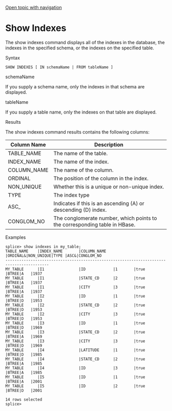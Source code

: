 [Open topic with navigation](../../index.html#Shared/CmdLineReference/CmdShowIndexes.html)

[]()Show Indexes
================

The <span class="AppCommand">show indexes</span> command displays all of the indexes in the database, the indexes in the specified schema, or the indexes on the specified table.

Syntax

``` FcnSyntax
SHOW INDEXES [ IN schemaName | FROM tableName ]
```

schemaName

If you supply a schema name, only the indexes in that schema are displayed.

tableName

If you supply a table name, only the indexes on that table are displayed.

Results

The <span class="AppCommand">show indexes</span> command results contains the following columns:

| Column Name  | Description                                                                |
|--------------|----------------------------------------------------------------------------|
| TABLE\_NAME  | The name of the table.                                                     |
| INDEX\_NAME  | The name of the index.                                                     |
| COLUMN\_NAME | The name of the column.                                                    |
| ORDINAL      | The position of the column in the index.                                   |
| NON\_UNIQUE  | Whether this is a unique or non-unique index.                              |
| TYPE         | The index type                                                             |
| ASC\_        | Indicates if this is an ascending (A) or descending (D) index.             |
| CONGLOM\_NO  | The conglomerate number, which points to the corresponding table in HBase. |

Examples

``` AppCommand
splice> show indexes in my_table;
TABLE_NAME    |INDEX_NAME       |COLUMN_NAME   |ORDINAL&|NON_UNIQUE|TYPE |ASC&|CONGLOM_NO
-----------------------------------------------------------------------------------------
MY_TABLE      |I1               |ID            |1       |true      |BTREE|A   |1937
MY_TABLE      |I1               |STATE_CD      |2       |true      |BTREE|A   |1937
MY_TABLE      |I1               |CITY          |3       |true      |BTREE|A   |1937
MY_TABLE      |I2               |ID            |1       |true      |BTREE|D   |1953
MY_TABLE      |I2               |STATE_CD      |2       |true      |BTREE|D   |1953
MY_TABLE      |I2               |CITY          |3       |true      |BTREE|D   |1953
MY_TABLE      |I3               |ID            |1       |true      |BTREE|D   |1969
MY_TABLE      |I3               |STATE_CD      |2       |true      |BTREE|A   |1969
MY_TABLE      |I3               |CITY          |3       |true      |BTREE|D   |1969
MY_TABLE      |I4               |LATITUDE      |1       |true      |BTREE|D   |1985
MY_TABLE      |I4               |STATE_CD      |2       |true      |BTREE|A   |1985
MY_TABLE      |I4               |ID            |3       |true      |BTREE|A   |1985
MY_TABLE      |I5               |ID            |1       |true      |BTREE|A   |2001
MY_TABLE      |I5               |ID            |2       |true      |BTREE|D   |2001

14 rows selected
splice>
```

 


